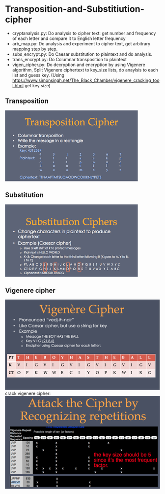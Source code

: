 # Transposition-and-Substitiution-cipher

- cryptanalysis.py: Do analysis to cipher text: get number and frequency of each letter and compare it to English letter frequency
- arb_map.py: Do analysis and experiment to cipher text, get arbitrary mapping step by step.
- subs_encrypt.py: Do Caesar substitution to plaintext and do analysis.
- trans_encrypt.py: Do Columnar transposition to plaintext
- vigen_cipher.py: Do decryption and encryption by using Vigenere algorithm, Split Vigenere ciphertext to key_size lists, do anaylsis to each list and guess key. (Using https://www.simonsingh.net/The_Black_Chamber/vigenere_cracking_tool.html get key size)

## Transposition
![Transposition](./img/Transposition.png)

## Substitution
![Substitution](./img/Substitution.png)

## Vigenere cipher
![Vigenere](./img/vigenere.png)
crack vigenere cipher:
![Vigenere2](./img/vigenere2.png)